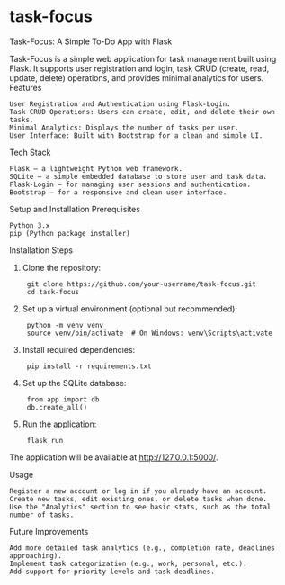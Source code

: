 # task-focus
Task-Focus: A Simple To-Do App with Flask

Task-Focus is a simple web application for task management built using Flask. It supports user registration and login, task CRUD (create, read, update, delete) operations, and provides minimal analytics for users.
Features

    User Registration and Authentication using Flask-Login.
    Task CRUD Operations: Users can create, edit, and delete their own tasks.
    Minimal Analytics: Displays the number of tasks per user.
    User Interface: Built with Bootstrap for a clean and simple UI.

Tech Stack

    Flask — a lightweight Python web framework.
    SQLite — a simple embedded database to store user and task data.
    Flask-Login — for managing user sessions and authentication.
    Bootstrap — for a responsive and clean user interface.

Setup and Installation
Prerequisites

    Python 3.x
    pip (Python package installer)

Installation Steps

1) Clone the repository:

        git clone https://github.com/your-username/task-focus.git
        cd task-focus

2) Set up a virtual environment (optional but recommended):

        python -m venv venv
        source venv/bin/activate  # On Windows: venv\Scripts\activate

3) Install required dependencies:

        pip install -r requirements.txt

4) Set up the SQLite database:

        from app import db
        db.create_all()

5) Run the application:

        flask run
The application will be available at http://127.0.0.1:5000/.

Usage

    Register a new account or log in if you already have an account.
    Create new tasks, edit existing ones, or delete tasks when done.
    Use the "Analytics" section to see basic stats, such as the total number of tasks.

Future Improvements

    Add more detailed task analytics (e.g., completion rate, deadlines approaching).
    Implement task categorization (e.g., work, personal, etc.).
    Add support for priority levels and task deadlines.
